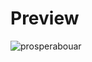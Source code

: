# Preview

![prosperabouar](https://user-images.githubusercontent.com/52242361/198737619-0e10ac7e-4fef-47f7-be82-8ac14626e040.jpg)
